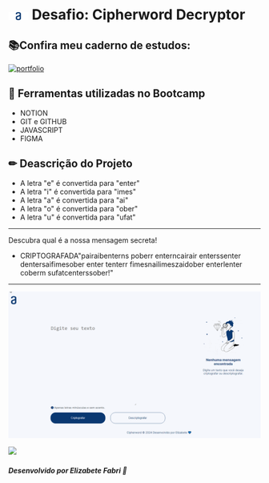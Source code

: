 <h1>
    <a href="https://cursos.alura.com.br/">
     <img align="center" width="40px" src="./assets/images/logo.svg"></a>
    <span>Desafio: Cipherword Decryptor</span>
</h1>

## 📚Confira meu caderno de estudos:
[![portfolio](https://img.shields.io/badge/Caderno_de_Estudos_-_ORACLE-E30613?style=for-the-badge&logo=ko-fi&logoColor=white)](https://elzbieta.notion.site/elzbieta/PLANNER-ORACLE-2502335c340d450cbc04e55458f9ce75)

## 📝 Ferramentas utilizadas no Bootcamp
- NOTION
- GIT e GITHUB
- JAVASCRIPT
- FIGMA

## ✏ Deascrição do Projeto

- A letra "e" é convertida para "enter"
- A letra "i" é convertida para "imes"
- A letra "a" é convertida para "ai"
- A letra "o" é convertida para "ober"
- A letra "u" é convertida para "ufat"

*** 
Descubra qual é a nossa mensagem secreta!
- CRIPTOGRAFADA"pairaibenterns poberr enterncairair enterssenter dentersaifimesober enter tenterr fimesnailimeszaidober enterlenter coberm sufatcenterssober!"

***



![Gif do projeto](./assets/images/crypto.gif)

<img src="https://user-images.githubusercontent.com/73097560/115834477-dbab4500-a447-11eb-908a-139a6edaec5c.gif"><br>

##### Desenvolvido por <span>Elizabete Fabri</span> 🧡 